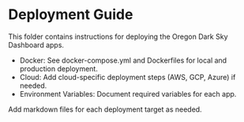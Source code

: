 # Deployment Guide

This folder contains instructions for deploying the Oregon Dark Sky Dashboard apps.

- Docker: See docker-compose.yml and Dockerfiles for local and production deployment.
- Cloud: Add cloud-specific deployment steps (AWS, GCP, Azure) if needed.
- Environment Variables: Document required variables for each app.

Add markdown files for each deployment target as needed.
